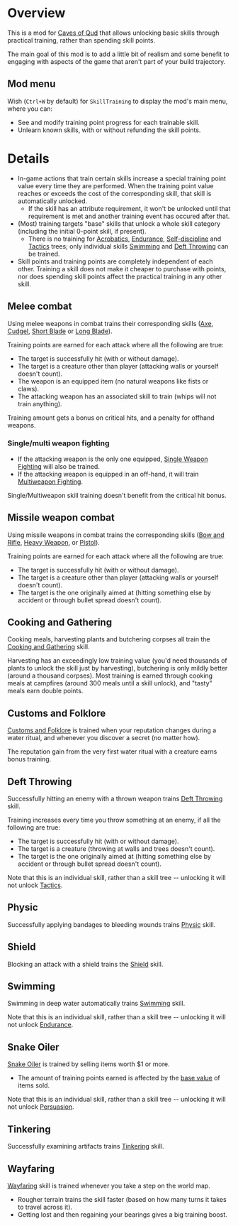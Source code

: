 # Overview

This is a mod for [Caves of Qud](https://www.cavesofqud.com) that allows unlocking basic skills through practical training, rather than spending skill points.

The main goal of this mod is to add a little bit of realism and some benefit to engaging with aspects of the game that aren't part of your build trajectory.

## Mod menu

Wish (`Ctrl+W` by default) for `SkillTraining` to display the mod's main menu, where you can:
* See and modify training point progress for each trainable skill.
* Unlearn known skills, with or without refunding the skill points.

# Details

* In-game actions that train certain skills increase a special training point value every time they are performed. When the training point value reaches or exceeds the cost of the corresponding skill, that skill is automatically unlocked.
  * If the skill has an attribute requirement, it won't be unlocked until that requirement is met and  another training event has occured after that.
* (Most) training targets "base" skills that unlock a whole skill category (including the initial 0-point skill, if present).
  * There is no training for [Acrobatics](https://wiki.cavesofqud.com/wiki/Acrobatics), [Endurance](https://wiki.cavesofqud.com/wiki/Endurance), [Self-discipline](https://wiki.cavesofqud.com/wiki/Self-discipline) and [Tactics](https://wiki.cavesofqud.com/wiki/Tactics) trees; only individual skills [Swimming](https://wiki.cavesofqud.com/wiki/Swimming) and [Deft Throwing](https://wiki.cavesofqud.com/wiki/Deft_Throwing) can be trained.
* Skill points and training points are completely independent of each other. Training a skill does not make it cheaper to purchase with points, nor does spending skill points affect the practical training in any other skill.


## Melee combat

Using melee weapons in combat trains their corresponding skills ([Axe](https://wiki.cavesofqud.com/wiki/Axe), [Cudgel](https://wiki.cavesofqud.com/wiki/Cudgel), [Short Blade](https://wiki.cavesofqud.com/wiki/Short_Blade) or [Long Blade](https://wiki.cavesofqud.com/wiki/Long_Blade)).

Training points are earned for each attack where all the following are true:
* The target is successfully hit (with or without damage).
* The target is a creature other than player (attacking walls or yourself doesn't count).
* The weapon is an equipped item (no natural weapons like fists or claws).
* The attacking weapon has an associated skill to train (whips will not train anything).

Training amount gets a bonus on critical hits, and a penalty for offhand weapons.

### Single/multi weapon fighting

* If the attacking weapon is the only one equipped, [Single Weapon Fighting](https://wiki.cavesofqud.com/wiki/Single_Weapon_Fighting) will also be trained.
* If the attacking weapon is equipped in an off-hand, it will train [Multiweapon Fighting](https://wiki.cavesofqud.com/wiki/Multiweapon_Fighting).

Single/Multiweapon skill training doesn't benefit from the critical hit bonus.


## Missile weapon combat

Using missile weapons in combat trains the corresponding skills ([Bow and Rifle](https://wiki.cavesofqud.com/wiki/Bow_and_Rifle), [Heavy Weapon](https://wiki.cavesofqud.com/wiki/Heavy_Weapon), or [Pistol](https://wiki.cavesofqud.com/wiki/Pistol)).

Training points are earned for each attack where all the following are true:
* The target is successfully hit (with or without damage).
* The target is a creature other than player (attacking walls or yourself doesn't count).
* The target is the one originally aimed at (hitting something else by accident or through bullet spread doesn't count).


## Cooking and Gathering

Cooking meals, harvesting plants and butchering corpses all train the [Cooking and Gathering](https://wiki.cavesofqud.com/wiki/Cooking_and_Gathering) skill.

Harvesting has an exceedingly low training value (you'd need thousands of plants to unlock the skill just by harvesting), butchering is only mildly better (around a thousand corpses). Most training is earned through cooking meals at campfires (around 300 meals until a skill unlock), and "tasty" meals earn double points.


## Customs and Folklore

[Customs and Folklore](https://wiki.cavesofqud.com/wiki/Customs_and_Folklore) is trained when your reputation changes during a water ritual, and whenever you discover a secret (no matter how).

The reputation gain from the very first water ritual with a creature earns bonus training.     


## Deft Throwing

Successfully hitting an enemy with a thrown weapon trains [Deft Throwing](https://wiki.cavesofqud.com/wiki/Deft_Throwing) skill.

Training increases every time you throw something at an enemy, if all the following are true:
* The target is successfully hit (with or without damage).
* The target is a creature (throwing at walls and trees doesn't count).
* The target is the one originally aimed at (hitting something else by accident or through bullet spread doesn't count).

Note that this is an individual skill, rather than a skill tree -- unlocking it will not unlock [Tactics](https://wiki.cavesofqud.com/wiki/Tactics).


## Physic

Successfully applying bandages to bleeding wounds trains [Physic](https://wiki.cavesofqud.com/wiki/Physic) skill.


## Shield

Blocking an attack with a shield trains the [Shield](https://wiki.cavesofqud.com/wiki/Shield) skill.


## Swimming

Swimming in deep water automatically trains [Swimming](https://wiki.cavesofqud.com/wiki/Swimming) skill.

Note that this is an individual skill, rather than a skill tree -- unlocking it will not unlock [Endurance](https://wiki.cavesofqud.com/wiki/Endurance).


## Snake Oiler

[Snake Oiler](https://wiki.cavesofqud.com/wiki/Snake_Oiler) is trained by selling items worth $1 or more.
* The amount of training points earned is affected by the [base value](https://wiki.cavesofqud.com/wiki/Commerce) of items sold.

Note that this is an individual skill, rather than a skill tree -- unlocking it will not unlock [Persuasion](https://wiki.cavesofqud.com/wiki/Persuasion).


## Tinkering

Successfully examining artifacts trains [Tinkering](https://wiki.cavesofqud.com/wiki/Tinkering) skill.


## Wayfaring

[Wayfaring](https://wiki.cavesofqud.com/wiki/Wayfaring) skill is trained whenever you take a step on the world map.
* Rougher terrain trains the skill faster (based on how many turns it takes to travel across it).
* Getting lost and then regaining your bearings gives a big training boost. 